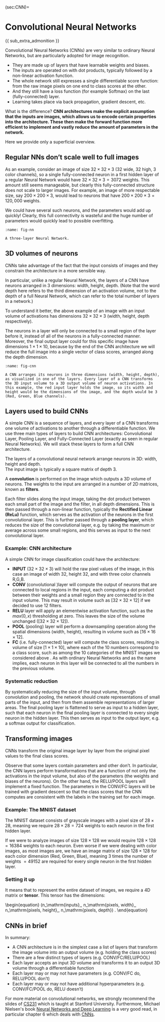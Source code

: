 (sec:CNN)=
# Convolutional Neural Networks

{{ sub_extra_admonition }}

Convolutional Neural Networks (CNNs) are very similar to ordinary Neural Networks, but are particularly adopted for image recognition.

* They are made up of layers that have learnable weights and biases. 
* The inputs are operated on with dot products, typically followed by a non-linear activation function. 
* The whole network still expresses a single differentiable score function: from the raw image pixels on one end to class scores at the other. 
* And they still have a loss function (for example Softmax) on the last (fully-connected) layer. 
* Learning takes place via back propagation, gradient descent, etc.

What is the difference? **CNN architectures make the explicit assumption that
the inputs are images, which allows us to encode certain properties
into the architecture. These then make the forward function more
efficient to implement and vastly reduce the amount of parameters in
the network.**

Here we provide only a superficial overview.

<!-- !split -->
## Regular NNs don’t scale well to full images

As an example, consider
an image of size $32\times 32\times 3$ (32 wide, 32 high, 3 color channels), so a
single fully-connected neuron in a first hidden layer of a regular
Neural Network would have $32\times 32\times 3 = 3072$ weights. This amount still
seems manageable, but clearly this fully-connected structure does not
scale to larger images. For example, an image of more respectable
size, say $200\times 200\times 3$, would lead to neurons that have 
$200\times 200\times 3 = 120,000$ weights. 

We could have several such neurons, and the parameters would add up quickly! Clearly,
this full connectivity is wasteful and the huge number of parameters
would quickly lead to possible overfitting.

<!-- ![<p><em>A regular 3-layer Neural Network.</em></p>](./figs/nn.jpeg) -->

```{figure} ./figs/nn.jpeg
:name: fig-nn

A three-layer Neural Network.
```

<!-- !split -->
## 3D volumes of neurons

CNNs take advantage of the fact that the
input consists of images and they constrain the architecture in a more
sensible way. 

In particular, unlike a regular Neural Network, the
layers of a CNN have neurons arranged in 3 dimensions: width,
height, depth. (Note that the word depth here refers to the third
dimension of an activation volume, not to the depth of a full Neural
Network, which can refer to the total number of layers in a network.)

To understand it better, the above example of an image 
with an input volume of
activations has dimensions $32\times 32\times 3$ (width, height,
depth respectively). 

The neurons in a layer will
only be connected to a small region of the layer before it, instead of
all of the neurons in a fully-connected manner. Moreover, the final
output layer could  for this specific image have dimensions $1\times 1 \times 10$, 
because by the
end of the CNN architecture we will reduce the full image into a
single vector of class scores, arranged along the depth
dimension. 

<!-- ![<p><em>A CNN arranges its neurons in three dimensions (width, height, depth), as visualized in one of the layers. Every layer of a CNN transforms the 3D input volume to a 3D output volume of neuron activations. In this example, the red input layer holds the image, so its width and height would be the dimensions of the image, and the depth would be 3 (Red, Green, Blue channels).</em></p>](./figs/cnn.jpeg) -->

```{figure} ./figs/cnn.jpeg
:name: fig-cnn

A CNN arranges its neurons in three dimensions (width, height, depth), as visualized in one of the layers. Every layer of a CNN transforms the 3D input volume to a 3D output volume of neuron activations. In this example, the red input layer holds the image, so its width and height would be the dimensions of the image, and the depth would be 3 (Red, Green, Blue channels).
```

<!-- !split  -->
## Layers used to build CNNs

A simple CNN is a sequence of layers, and every layer of a CNN
transforms one volume of activations to another through a
differentiable function. We use three main types of layers to build
CNN architectures: Convolutional Layer, Pooling Layer, and
Fully-Connected Layer (exactly as seen in regular Neural Networks). We
will stack these layers to form a full CNN architecture.

<!-- !split  -->
The layers of a convolutional neural network arrange neurons in 3D: width, height and depth.  
The input image is typically a square matrix of depth 3. 

A **convolution** is performed on the image which outputs
a 3D volume of neurons. The weights to the input are arranged in a number of 2D matrices, known as **filters**.

Each filter slides along the input image, taking the dot product
between each small part of the image and the filter, in all depth
dimensions. This is then passed through a non-linear function,
typically the **Rectified Linear (ReLu)** function, which serves as the
activation of the neurons in the first convolutional layer. This is
further passed through a **pooling layer**, which reduces the size of the
convolutional layer, e.g. by taking the maximum or average across some
small regions, and this serves as input to the next convolutional
layer.

### Example: CNN architecture

A simple CNN for image classification could have the architecture:

* **INPUT** ($32\times 32 \times 3$) will hold the raw pixel values of the image, in this case an image of width 32, height 32, and with three color channels R,G,B.
* **CONV** (convolutional )layer will compute the output of neurons that are connected to local regions in the input, each computing a dot product between their weights and a small region they are connected to in the input volume. This may result in volume such as $[32\times 32\times 12]$ if we decided to use 12 filters.
* **RELU** layer will apply an elementwise activation function, such as the $max(0,x)$ thresholding at zero. This leaves the size of the volume unchanged ($[32\times 32\times 12]$).
* **POOL** (pooling) layer will perform a downsampling operation along the spatial dimensions (width, height), resulting in volume such as $[16\times 16\times 12]$.
* **FC** (i.e. fully-connected) layer will compute the class scores, resulting in volume of size $[1\times 1\times 10]$, where each of the 10 numbers correspond to a class score, such as among the 10 categories of the MNIST images we considered above . As with ordinary Neural Networks and as the name implies, each neuron in this layer will be connected to all the numbers in the previous volume.

<!-- !split -->
### Systematic reduction

By systematically reducing the size of the input volume, through
convolution and pooling, the network should create representations of
small parts of the input, and then from them assemble representations
of larger areas.  The final pooling layer is flattened to serve as
input to a hidden layer, such that each neuron in the final pooling
layer is connected to every single neuron in the hidden layer. This
then serves as input to the output layer, e.g. a softmax output for
classification.

<!-- !split -->
## Transforming images

CNNs transform the original image layer by layer from the original
pixel values to the final class scores. 

Observe that some layers contain
parameters and other don’t. In particular, the CNN layers perform
transformations that are a function of not only the activations in the
input volume, but also of the parameters (the weights and biases of
the neurons). On the other hand, the RELU/POOL layers will implement a
fixed function. The parameters in the CONV/FC layers will be trained
with gradient descent so that the class scores that the CNN computes
are consistent with the labels in the training set for each image.

<!-- !split -->
### Example: The MNIST dataset

The MNIST dataset consists of grayscale images with a pixel size of
$28\times 28$, meaning we require $28 \times 28 = 724$ weights to each
neuron in the first hidden layer.

If we were to analyze images of size $128\times 128$ we would require
$128 \times 128 = 16384$ weights to each neuron. Even worse if we were
dealing with color images, as most images are, we have an image matrix
of size $128\times 128$ for each color dimension (Red, Green, Blue),
meaning 3 times the number of weights $= 49152$ are required for every
single neuron in the first hidden layer.

<!-- !split -->
### Setting it up

It means that to represent the entire
dataset of images, we require a 4D matrix or **tensor**. This tensor has the dimensions: 
 
\begin{equation}
(n_\mathrm{inputs},\, n_\mathrm{pixels, width},\, n_\mathrm{pixels, height},\, n_\mathrm{pixels, depth}) .
\end{equation}

<!-- !split -->
## CNNs in brief

In summary:

* A CNN architecture is in the simplest case a list of layers that transform the image volume into an output volume (e.g. holding the class scores)
* There are a few distinct types of layers (e.g. CONV/FC/RELU/POOL)
* Each layer accepts an input 3D volume and transforms it to an output 3D volume through a differentiable function
* Each layer may or may not have parameters (e.g. CONV/FC do, RELU/POOL don’t)
* Each layer may or may not have additional hyperparameters (e.g. CONV/FC/POOL do, RELU doesn’t)

For more material on convolutional networks, we strongly recommend
the slides of [CS231](http://cs231n.github.io/convolutional-networks/) which is taught at Stanford University. Furthermore, Michael Nielsen's book [Neural Networks and Deep Learning](http://neuralnetworksanddeeplearning.com/index.html) is a very good read, in particular chapter 6 which deals with [CNNs](http://neuralnetworksanddeeplearning.com/chap6.html).

